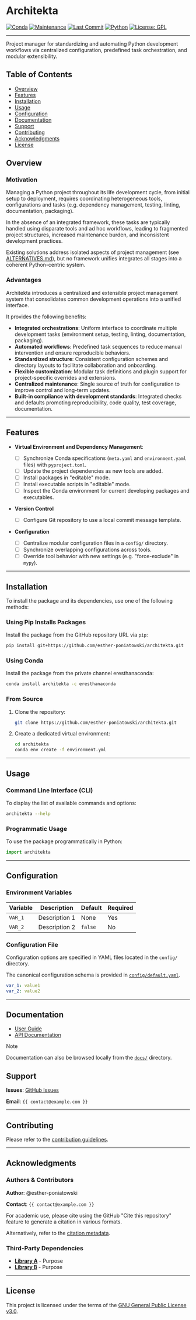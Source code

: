 # Architekta

[![Conda](https://img.shields.io/badge/conda-eresthanaconda--channel-blue)](#installation)
[![Maintenance](https://img.shields.io/maintenance/yes/2025)]()
[![Last Commit](https://img.shields.io/github/last-commit/esther-poniatowski/architekta)](https://github.com/esther-poniatowski/architekta/commits/main)
[![Python](https://img.shields.io/badge/python-supported-blue)](https://www.python.org/)
[![License: GPL](https://img.shields.io/badge/License-GPL-yellow.svg)](https://opensource.org/licenses/GPL-3.0)

---

Project manager for standardizing and automating Python development workflows via centralized configuration, predefined task orchestration, and modular extensibility.

## Table of Contents

- [Overview](#overview)
- [Features](#features)
- [Installation](#installation)
- [Usage](#usage)
- [Configuration](#configuration)
- [Documentation](#documentation)
- [Support](#support)
- [Contributing](#contributing)
- [Acknowledgments](#acknowledgments)
- [License](#license)

## Overview

### Motivation

Managing a Python project throughout its life development cycle, from initial setup to deployment,
requires coordinating heterogeneous tools, configurations and tasks (e.g. dependency management,
testing, linting, documentation, packaging).

In the absence of an integrated framework, these tasks are typically handled using disparate tools
and ad hoc workflows, leading to fragmented project structures, increased maintenance burden, and
inconsistent development practices.

Existing solutions address isolated aspects of project management (see
[ALTERNATIVES.md](docs/ALTERNATIVES.md)), but no framework unifies integrates all stages into a
coherent Python-centric system.

### Advantages

Architekta introduces a centralized and extensible project management system that consolidates
common development operations into a unified interface.

It provides the following benefits:

- **Integrated orchestrations**: Uniform interface to coordinate multiple development tasks
  (environment setup, testing, linting, documentation, packaging).
- **Automated workflows**: Predefined task sequences to reduce manual intervention and ensure
  reproducible behaviors.
- **Standardized structure**: Consistent configuration schemes and directory layouts to facilitate
  collaboration and onboarding.
- **Flexible customization**: Modular task definitions and plugin support for project-specific
  overrides and extensions.
- **Centralized maintenance**: Single source of truth for configuration to improve control and
  long-term updates.
- **Built-in compliance with development standards**: Integrated checks and defaults promoting
  reproducibility, code quality, test coverage, documentation.

---

## Features

- **Virtual Environment and Dependency Management**:

  - [ ] Synchronize Conda specifications (`meta.yaml` and `environment.yaml` files) with `pyproject.toml`.
  - [ ] Update the project dependencies as new tools are added.
  - [ ] Install packages in "editable" mode.
  - [ ] Install executable scripts in "editable" mode.
  - [ ] Inspect the Conda environment for current developing packages and executables.

- **Version Control**
  - [ ] Configure Git repository to use a local commit message template.

- **Configuration**
  - [ ] Centralize modular configuration files in a `config/` directory.
  - [ ] Synchronize overlapping configurations across tools.
  - [ ] Override tool behavior with new settings (e.g. "force-exclude" in `mypy`).

---

## Installation

To install the package and its dependencies, use one of the following methods:

### Using Pip Installs Packages

Install the package from the GitHub repository URL via `pip`:

```bash
pip install git+https://github.com/esther-poniatowski/architekta.git
```

### Using Conda

Install the package from the private channel eresthanaconda:

```bash
conda install architekta -c eresthanaconda
```

### From Source

1. Clone the repository:

      ```bash
      git clone https://github.com/esther-poniatowski/architekta.git
      ```

2. Create a dedicated virtual environment:

      ```bash
      cd architekta
      conda env create -f environment.yml
      ```

---

## Usage

### Command Line Interface (CLI)

To display the list of available commands and options:

```sh
architekta --help
```

### Programmatic Usage

To use the package programmatically in Python:

```python
import architekta
```

---

## Configuration

### Environment Variables

|Variable|Description|Default|Required|
|---|---|---|---|
|`VAR_1`|Description 1|None|Yes|
|`VAR_2`|Description 2|`false`|No|

### Configuration File

Configuration options are specified in YAML files located in the `config/` directory.

The canonical configuration schema is provided in [`config/default.yaml`](config/default.yaml).

```yaml
var_1: value1
var_2: value2
```

---

## Documentation

- [User Guide](https://esther-poniatowski.github.io/architekta/guide/)
- [API Documentation](https://esther-poniatowski.github.io/architekta/api/)

> [!NOTE]
> Documentation can also be browsed locally from the [`docs/`](docs/) directory.

## Support

**Issues**: [GitHub Issues](https://github.com/esther-poniatowski/architekta/issues)

**Email**: `{{ contact@example.com }}`

---

## Contributing

Please refer to the [contribution guidelines](CONTRIBUTING.md).

---

## Acknowledgments

### Authors & Contributors

**Author**: @esther-poniatowski

**Contact**: `{{ contact@example.com }}`

For academic use, please cite using the GitHub "Cite this repository" feature to
generate a citation in various formats.

Alternatively, refer to the [citation metadata](CITATION.cff).

### Third-Party Dependencies

- **[Library A](link)** - Purpose
- **[Library B](link)** - Purpose

---

## License

This project is licensed under the terms of the [GNU General Public License v3.0](LICENSE).
